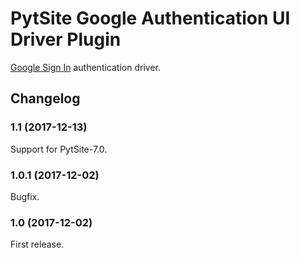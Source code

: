 # PytSite Google Authentication UI Driver Plugin

[Google Sign In](https://developers.google.com/identity/sign-in/web/)
authentication driver.


## Changelog


### 1.1 (2017-12-13)

Support for PytSite-7.0.


### 1.0.1 (2017-12-02)

Bugfix.


### 1.0 (2017-12-02)

First release.
